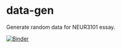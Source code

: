 # data-gen
Generate random data for NEUR3101 essay.

[![Binder](https://mybinder.org/badge_logo.svg)](https://mybinder.org/v2/gh/Frederic-vW/HEAD?labpath=essay_data.ipynb)
